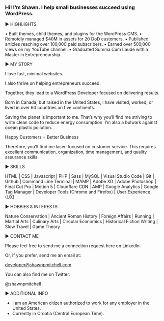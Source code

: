 ### Hi! I’m Shawn. I help small businesses succeed using WordPress.

▶ HIGHLIGHTS

• Built themes, child themes, and plugins for the WordPress CMS.
• Remotely managed $40M in assets for 20 DoD customers.
• Published articles reaching over 100,000 paid subscribers.
• Earned over 500,000 views on my YouTube channel.
• Graduated Summa Cum Laude with a Master in Entrepreneurship.

▶ MY STORY

I love fast, minimal websites. 

I also thrive on helping entrepreneurs succeed.

Together, they lead to a WordPress Developer focused on delivering results.

Born in Canada, but raised in the United States, I have visited, worked, or lived in over 60 countries on five continents.

Saving the planet is important to me. That’s why you’ll find me striving to write clean code to reduce energy consumption. I’m also a bulwark against ocean plastic pollution.

Happy Customers = Better Business

Therefore, you’ll find me laser-focused on customer service. This requires excellent communication, organization, time management, and quality assurance skills.

▶ SKILLS

HTML | CSS | Javascript | PHP | Sass | MySQL | Visual Studio Code | Git | Github | Command Line Terminal | MAMP | Adobe XD | Adobe Photoshop | Final Cut Pro | Motion 5 | Cloudflare CDN | AMP | Google Analytics | Google Tag Manager | Developer Tools (Chrome and Firefox) | User Experience (UX)

▶ HOBBIES & INTERESTS

Nature Conservation | Ancient Roman History | Foreign Affairs | Running | Martial Arts | Culinary Arts | Circular Economics | Historical Fiction Writing | Slow Travel | Game Theory

▶ CONTACT ME 

Please feel free to send me a connection request here on LinkedIn.

Or, if you prefer, send me an email at:

developer@shawnpmitchell.com

You can also find me on Twitter:

@shawnpmitchell

▶ ADDITIONAL INFO

* I am an American citizen authorized to work for any employer in the United States.
* Currently in Croatia (Central European Time). 
